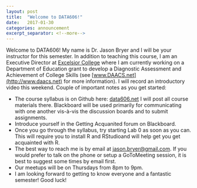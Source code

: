 ```yaml
---
layout: post
title:  "Welcome to DATA606!"
date:   2017-01-30
categories: announcement
excerpt_separator: <!--more-->
---
```


Welcome to DATA606! My name is Dr. Jason Bryer and I will be your instructor for this semester. In addition to teaching this course, I am an Executive Director at [Excelsior College](http://excelsior.edu) where I am currently working on a Department of Education grant to develop a Diagnostic Assessment and Achievement of College Skills (see [www.DAACS.net](http://www.daacs.net) for more information). I will record an introductory video this weekend. <!--more--> Couple of important notes as you get started:

* The course syllabus is on Github here: [data606.net](http://data606.net) I will post all course materials there. Blackboard will be used primarily for communicating with one another vis-à-vis the discussion boards and to submit assignments.
* Introduce yourself in the Getting Acquanited forum on Blackboard.
* Once you go through the syllabus, try starting Lab 0 as soon as you can. This will require you to install R and RStudioand will help get you get acquainted with R.
* The best way to reach me is by email at jason.bryer@gmail.com. If you would prefer to talk on the phone or setup a GoToMeeting session, it is best to suggest some times by email first.
* Our meetups will be on Thursdays from 8pm to 9pm.
* I am looking forward to getting to know everyone and a fantastic semester! Good luck!

